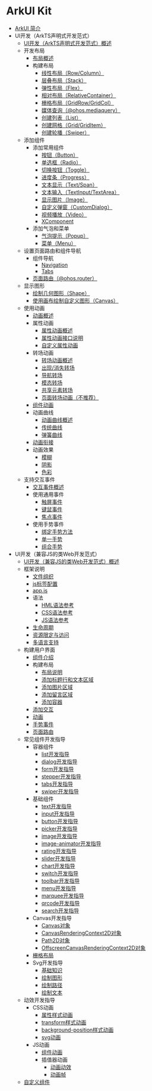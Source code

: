 # ArkUI Kit

- [ArkUI 简介](../ui/arkui-overview.md)
- UI开发（ArkTS声明式开发范式）
  - [UI开发（ArkTS声明式开发范式）概述](../ui/arkts-ui-development-overview.md)
  - 开发布局
    - [布局概述](../ui/arkts-layout-development-overview.md)
    - 构建布局
      - [线性布局（Row/Column）](../ui/arkts-layout-development-linear.md)
      - [层叠布局（Stack）](../ui/arkts-layout-development-stack-layout.md)
      - [弹性布局（Flex）](../ui/arkts-layout-development-flex-layout.md)
      - [相对布局（RelativeContainer）](../ui/arkts-layout-development-relative-layout.md)
      - [栅格布局（GridRow/GridCol）](../ui/arkts-layout-development-grid-layout.md)
      - [媒体查询（@ohos.mediaquery）](../ui/arkts-layout-development-media-query.md)
      - [创建列表（List）](../ui/arkts-layout-development-create-list.md)
      - [创建网格（Grid/GridItem）](../ui/arkts-layout-development-create-grid.md)
      - [创建轮播（Swiper）](../ui/arkts-layout-development-create-looping.md)
  - 添加组件
    - 添加常用组件
      - [按钮（Button）](../ui/arkts-common-components-button.md)
      - [单选框（Radio）](../ui/arkts-common-components-radio-button.md)
      - [切换按钮（Toggle）](../ui/arkts-common-components-switch.md)
      - [进度条（Progress）](../ui/arkts-common-components-progress-indicator.md)
      - [文本显示（Text/Span）](../ui/arkts-common-components-text-display.md)
      - [文本输入（TextInput/TextArea）](../ui/arkts-common-components-text-input.md)
      - [显示图片（Image）](../ui/arkts-graphics-display.md)
      - [自定义弹窗（CustomDialog）](../ui/arkts-common-components-custom-dialog.md)
      - [视频播放（Video）](../ui/arkts-common-components-video-player.md)
      - [XComponent](../ui/arkts-common-components-xcomponent.md)
    - 添加气泡和菜单
      - [气泡提示（Popup）](../ui/arkts-popup-and-menu-components-popup.md)
      - [菜单（Menu）](../ui/arkts-popup-and-menu-components-menu.md)
  - 设置页面路由和组件导航
    - 组件导航
      - [Navigation](../ui/arkts-navigation-navigation.md)
      - [Tabs](../ui/arkts-navigation-tabs.md)
    - [页面路由（@ohos.router）](../ui/arkts-routing.md)
  - 显示图形
    - [绘制几何图形（Shape）](../ui/arkts-geometric-shape-drawing.md)
    - [使用画布绘制自定义图形（Canvas）](../ui/arkts-drawing-customization-on-canvas.md)
  - 使用动画
    - [动画概述](../ui/arkts-animation.md)
    - 属性动画
      - [属性动画概述](../ui/arkts-attribute-animation-overview.md)
      - [属性动画接口说明](../ui/arkts-attribute-animation-apis.md)
      - [自定义属性动画](../ui/arkts-custom-attribute-animation.md)
    - 转场动画
      - [转场动画概述](../ui/arkts-transition-overview.md)
      - [出现/消失转场](../ui/arkts-enter-exit-transition.md)
      - [导航转场](../ui/arkts-navigation-transition.md)
      - [模态转场](../ui/arkts-modal-transition.md)
      - [共享元素转场](../ui/arkts-shared-element-transition.md)
      - [页面转场动画（不推荐）](../ui/arkts-page-transition-animation.md)
    - [组件动画](../ui/arkts-component-animation.md)
    - 动画曲线
      - [动画曲线概述](../ui/arkts-curve-overview.md)
      - [传统曲线](../ui/arkts-traditional-curve.md)
      - [弹簧曲线](../ui/arkts-spring-curve.md)
    - [动画衔接](../ui/arkts-animation-smoothing.md)
    - 动画效果
      - [模糊](../ui/arkts-blur-effect.md)
      - [阴影](../ui/arkts-shadow-effect.md)
      - [色彩](../ui/arkts-color-effect.md)
  - 支持交互事件
    - [交互事件概述](../ui/arkts-event-overview.md)
    - 使用通用事件
      - [触屏事件](../ui/arkts-common-events-touch-screen-event.md)
      - [键鼠事件](../ui/arkts-common-events-device-input-event.md)
      - [焦点事件](../ui/arkts-common-events-focus-event.md)
    - 使用手势事件
      - [绑定手势方法](../ui/arkts-gesture-events-binding.md)
      - [单一手势](../ui/arkts-gesture-events-single-gesture.md)
      - [组合手势](../ui/arkts-gesture-events-combined-gestures.md)
- UI开发（兼容JS的类Web开发范式）
  - [UI开发（兼容JS的类Web开发范式）概述](../ui/ui-js-overview.md)
  - 框架说明
    - [文件组织](../ui/js-framework-file.md)
    - [js标签配置](../ui/js-framework-js-tag.md)
    - [app.js](../ui/js-framework-js-file.md)
    - 语法
      - [HML语法参考](../ui/js-framework-syntax-hml.md)
      - [CSS语法参考](../ui/js-framework-syntax-css.md)
      - [JS语法参考](../ui/js-framework-syntax-js.md)
    - [生命周期](../ui/js-framework-lifecycle.md)
    - [资源限定与访问](../ui/js-framework-resource-restriction.md)
    - [多语言支持](../ui/js-framework-multiple-languages.md)
  - 构建用户界面
    - [组件介绍](../ui/ui-js-building-ui-component.md)
    - 构建布局
      - [布局说明](../ui/ui-js-building-ui-layout-intro.md)
      - [添加标题行和文本区域](../ui/ui-js-building-ui-layout-text.md)
      - [添加图片区域](../ui/ui-js-building-ui-layout-image.md)
      - [添加留言区域](../ui/ui-js-building-ui-layout-comment.md)
      - [添加容器](../ui/ui-js-building-ui-layout-external-container.md)
    - [添加交互](../ui/ui-js-building-ui-interactions.md)
    - [动画](../ui/ui-js-building-ui-animation.md)
    - [手势事件](../ui/ui-js-building-ui-event.md)
    - [页面路由](../ui/ui-js-building-ui-routes.md)
  - 常见组件开发指导
    - 容器组件
      - [list开发指导](../ui/ui-js-components-list.md)
      - [dialog开发指导](../ui/ui-js-components-dialog.md)
      - [form开发指导](../ui/ui-js-components-form.md)
      - [stepper开发指导](../ui/ui-js-components-stepper.md)
      - [tabs开发指导](../ui/ui-js-component-tabs.md)
      - [swiper开发指导](../ui/ui-js-components-swiper.md)
    - 基础组件
      - [text开发指导](../ui/ui-js-components-text.md)
      - [input开发指导](../ui/ui-js-components-input.md)
      - [button开发指导](../ui/ui-js-components-button.md)
      - [picker开发指导](../ui/ui-js-components-picker.md)
      - [image开发指导](../ui/ui-js-components-images.md)
      - [image-animator开发指导](../ui/ui-js-components-image-animator.md)
      - [rating开发指导](../ui/ui-js-components-rating.md)
      - [slider开发指导](../ui/ui-js-components-slider.md)
      - [chart开发指导](../ui/ui-js-components-chart.md)
      - [switch开发指导](../ui/ui-js-components-switch.md)
      - [toolbar开发指导](../ui/ui-js-components-toolbar.md)
      - [menu开发指导](../ui/ui-js-components-menu.md)
      - [marquee开发指导](../ui/ui-js-components-marquee.md)
      - [qrcode开发指导](../ui/ui-js-components-qrcode.md)
      - [search开发指导](../ui/ui-js-components-search.md)
    - Canvas开发指导
      - [Canvas对象](../ui/ui-js-components-canvas.md)
      - [CanvasRenderingContext2D对象](../ui/ui-js-components-canvasrenderingcontext2d.md)
      - [Path2D对象](../ui/ui-js-components-path2d.md)
      - [OffscreenCanvasRenderingContext2D对象](../ui/ui-js-components-offscreencanvas.md)
    - [栅格布局](../ui/ui-js-components-grid.md)
    - Svg开发指导
      - [基础知识](../ui/ui-js-components-svg-overview.md)
      - [绘制图形](../ui/ui-js-components-svg-graphics.md)
      - [绘制路径](../ui/ui-js-components-svg-path.md)
      - [绘制文本](../ui/ui-js-components-svg-text.md)
  - 动效开发指导
    - CSS动画
      - [属性样式动画](../ui/ui-js-animate-attribute-style.md)
      - [transform样式动画](../ui/ui-js-animate-transform.md)
      - [background-position样式动画](../ui/ui-js-animate-background-position-style.md)
      - [svg动画](../ui/ui-js-animate-svg.md)
    - JS动画
      - [组件动画](../ui/ui-js-animate-component.md)
      - 插值器动画
        - [动画动效](../ui/ui-js-animate-dynamic-effects.md)
        - [动画帧](../ui/ui-js-animate-frame.md)
  - [自定义组件](../ui/ui-js-custom-components.md)
